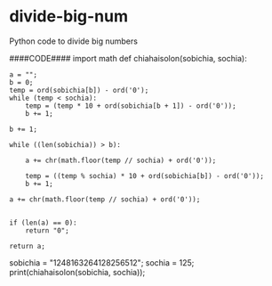 # divide-big-num
Python code to divide big numbers 



####CODE####
import math
def chiahaisolon(sobichia, sochia):

	a = "";
	b = 0;
	temp = ord(sobichia[b]) - ord('0');
	while (temp < sochia):
		temp = (temp * 10 + ord(sobichia[b + 1]) - ord('0'));
		b += 1;
	
	b += 1;

	while ((len(sobichia)) > b):
		
		a += chr(math.floor(temp // sochia) + ord('0'));
		
		temp = ((temp % sochia) * 10 + ord(sobichia[b]) - ord('0'));
		b += 1;

	a += chr(math.floor(temp // sochia) + ord('0'));
	

	if (len(a) == 0):
		return "0";
	
	return a;

sobichia = "1248163264128256512";
sochia = 125;
print(chiahaisolon(sobichia, sochia));
